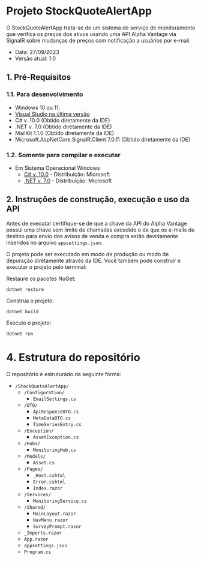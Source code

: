 # Projeto StockQuoteAlertApp <!-- omit in toc -->

O StockQuoteAlertApp trata-se de um sistema de serviço de monitoramento que verifica os preços dos ativos usando uma API Alpha Vantage via SignalR sobre mudanças de preços com notificação a usuários por e-mail.

* Data: 27/09/2023
* Versão atual: 1.0 

## 1. Pré-Requisitos

### 1.1. Para desenvolvimento

* Windows 10 ou 11.
* [Visual Studio na última versão](https://visualstudio.microsoft.com/pt-br/downloads/)
* C# v. 10.0 (Obtido diretamente da IDE)
* .NET v. 7.0 (Obtido diretamente da IDE)
* MailKit 1.1.0 (Obtido diretamente da IDE)
* Microsoft.AspNetCore.SignalR.Client 7.0.11 (Obtido diretamente da IDE)

### 1.2. Somente para compilar e executar

* Em Sistema Operacional Windows
  * [C# v. 10.0](https://dotnet.microsoft.com/pt-br/download) - Distribuição: Microsoft
  * [.NET v. 7.0](https://dotnet.microsoft.com/pt-br/downloadi) - Distribuição: Microsoft

## 2. Instruções de construção, execução e uso da API

Antes de executar certifique-se de que a chave da API do Alpha Vantage possui uma chave sem limite de chamadas excedido e de que os e-mails de destino para envio dos avisos de venda e compra estão devidamente inseridos no arquivo `appsettings.json`.

O projeto pode ser executado em modo de produção ou modo de depuração diretamente através da IDE. Você também pode construir e executar o projeto pelo terminal:

Restaure os pacotes NuGet:

```
dotnet restore

```

Construa o projeto:

```
dotnet build

```
Execute o projeto:

```
dotnet run
```

# 4. Estrutura do repositório

O repositório é estruturado da seguinte forma:

* `/StockQuoteAlertApp/`
    * `/Configuration/`
        * `EmailSettings.cs`
    * `/DTO/`
        * `ApiResponseDTO.cs`
        * `MetaDataDTO.cs`
        * `TimeSeriesEntry.cs`
    * `/Exception/`
        * `AssetException.cs`
    * `/Hubs/`
        * `MonitoringHub.cs`
    * `/Models/`
        * `Asset.cs`
    * `/Pages/`
        * `_Host.cshtml`
        * `Error.cshtml`
        * `Index.razor`
    * `/Services/`
        * `MonitoringService.cs`
    * `/Shared/`
        * `MainLayout.razor`
        * `NavMenu.razor`
        * `SurveyPrompt.razor`
    * `_Imports.razor`
    * `App.razor`
    * `appsettings.json`
    * `Program.cs`
